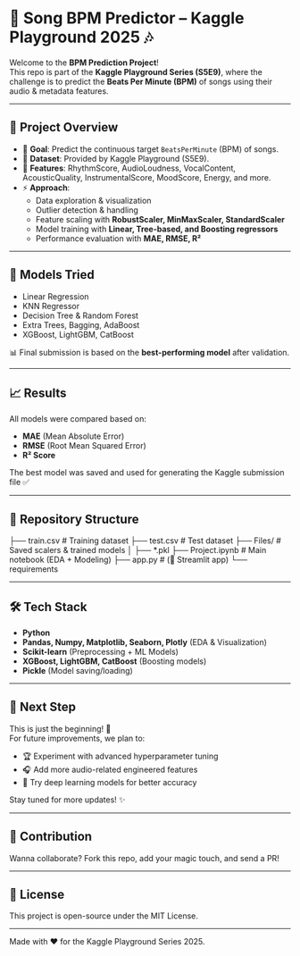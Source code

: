 # 🎵 Song BPM Predictor – Kaggle Playground 2025 🎶

Welcome to the **BPM Prediction Project**!  
This repo is part of the **Kaggle Playground Series (S5E9)**, where the challenge is to predict the **Beats Per Minute (BPM)** of songs using their audio & metadata features.  

---

## 📌 Project Overview
- 🎯 **Goal**: Predict the continuous target `BeatsPerMinute` (BPM) of songs.  
- 📂 **Dataset**: Provided by Kaggle Playground (S5E9).  
- 🧩 **Features**: RhythmScore, AudioLoudness, VocalContent, AcousticQuality, InstrumentalScore, MoodScore, Energy, and more.  
- ⚡ **Approach**:  
  - Data exploration & visualization  
  - Outlier detection & handling  
  - Feature scaling with **RobustScaler, MinMaxScaler, StandardScaler**  
  - Model training with **Linear, Tree-based, and Boosting regressors**  
  - Performance evaluation with **MAE, RMSE, R²**  

---

## 🚀 Models Tried
- Linear Regression  
- KNN Regressor  
- Decision Tree & Random Forest  
- Extra Trees, Bagging, AdaBoost  
- XGBoost, LightGBM, CatBoost  

📊 Final submission is based on the **best-performing model** after validation.  

---

## 📈 Results
All models were compared based on:
- **MAE** (Mean Absolute Error)  
- **RMSE** (Root Mean Squared Error)  
- **R² Score**  

The best model was saved and used for generating the Kaggle submission file ✅  

---

## 📂 Repository Structure
├── train.csv # Training dataset
├── test.csv # Test dataset
├── Files/ # Saved scalers & trained models
│ ├── *.pkl
├── Project.ipynb # Main notebook (EDA + Modeling)
├── app.py # (🚀 Streamlit app)
└── requirements

---

## 🛠️ Tech Stack
- **Python**  
- **Pandas, Numpy, Matplotlib, Seaborn, Plotly** (EDA & Visualization)  
- **Scikit-learn** (Preprocessing + ML Models)  
- **XGBoost, LightGBM, CatBoost** (Boosting models)  
- **Pickle** (Model saving/loading)  

---

## 🔮 Next Step
This is just the beginning! 🚀  
For future improvements, we plan to:  
- 🏆 Experiment with advanced hyperparameter tuning  
- 🎧 Add more audio-related engineered features  
- 🤖 Try deep learning models for better accuracy  

Stay tuned for more updates! ✨ 

---

## 🤝 Contribution
Wanna collaborate? Fork this repo, add your magic touch, and send a PR!  

---

## 📜 License
This project is open-source under the MIT License.  

---
Made with ❤️ for the Kaggle Playground Series 2025.  

